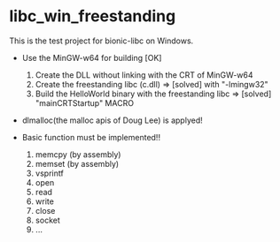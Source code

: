 # libc_win_freestanding

This is the test project for bionic-libc on Windows.

* Use the MinGW-w64 for building [OK]
  1. Create the DLL without linking with the CRT of MinGW-w64
  2. Create the freestanding libc (c.dll)  => [solved] with "-lmingw32"
  3. Build the HelloWorld binary with the freestanding libc => [solved] "mainCRTStartup" MACRO

* dlmalloc(the malloc apis of Doug Lee) is applyed!

* Basic function must be implemented!!
  1. memcpy (by assembly)
  2. memset (by assembly)
  3. vsprintf
  4. open
  5. read
  6. write
  7. close
  8. socket
  9. ...


